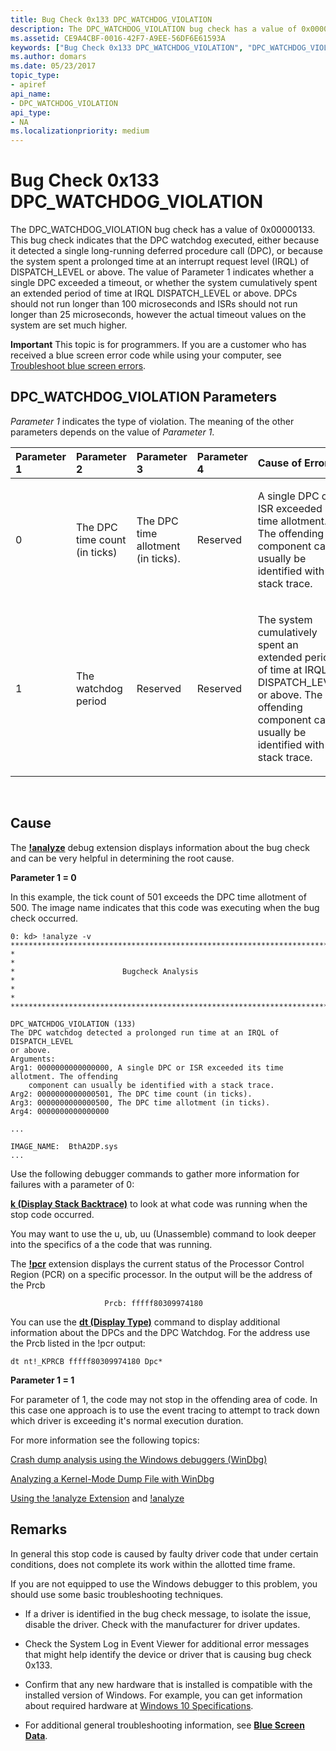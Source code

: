 ```yaml
---
title: Bug Check 0x133 DPC_WATCHDOG_VIOLATION
description: The DPC_WATCHDOG_VIOLATION bug check has a value of 0x00000133.
ms.assetid: CE9A4CBF-0016-42F7-A9EE-56DF6E61593A
keywords: ["Bug Check 0x133 DPC_WATCHDOG_VIOLATION", "DPC_WATCHDOG_VIOLATION"]
ms.author: domars
ms.date: 05/23/2017
topic_type:
- apiref
api_name:
- DPC_WATCHDOG_VIOLATION
api_type:
- NA
ms.localizationpriority: medium
---
```


# Bug Check 0x133 DPC\_WATCHDOG\_VIOLATION


The DPC\_WATCHDOG\_VIOLATION bug check has a value of 0x00000133. This bug check indicates that the DPC watchdog executed, either because it detected a single long-running deferred procedure call (DPC), or because the system spent a prolonged time at an interrupt request level (IRQL) of DISPATCH\_LEVEL or above. The value of Parameter 1 indicates whether a single DPC exceeded a timeout, or whether the system cumulatively spent an extended period of time at IRQL DISPATCH\_LEVEL or above. DPCs should not run longer than 100 microseconds and ISRs should not run longer than 25 microseconds, however the actual timeout values on the system are set much higher.

**Important** This topic is for programmers. If you are a customer who has received a blue screen error code while using your computer, see [Troubleshoot blue screen errors](https://windows.microsoft.com/windows-10/troubleshoot-blue-screen-errors).

## DPC\_WATCHDOG\_VIOLATION Parameters


*Parameter 1* indicates the type of violation. The meaning of the other parameters depends on the value of *Parameter 1*.

<table>
<colgroup>
<col width="20%" />
<col width="20%" />
<col width="20%" />
<col width="20%" />
<col width="20%" />
</colgroup>
<thead>
<tr class="header">
<th align="left">Parameter 1</th>
<th align="left">Parameter 2</th>
<th align="left">Parameter 3</th>
<th align="left">Parameter 4</th>
<th align="left">Cause of Error</th>
</tr>
</thead>
<tbody>
<tr class="odd">
<td align="left"><p>0</p></td>
<td align="left"><p>The DPC time count (in ticks)</p></td>
<td align="left"><p>The DPC time allotment (in ticks).</p></td>
<td align="left"><p>Reserved</p></td>
<td align="left"><p>A single DPC or ISR exceeded its time allotment. The offending component can usually be identified with a stack trace.</p></td>
</tr>
<tr class="even">
<td align="left"><p>1</p></td>
<td align="left"><p>The watchdog period</p></td>
<td align="left"><p>Reserved</p></td>
<td align="left"><p>Reserved</p></td>
<td align="left"><p>The system cumulatively spent an extended period of time at IRQL DISPATCH_LEVEL or above. The offending component can usually be identified with a stack trace.</p></td>
</tr>
</tbody>
</table>

 

Cause
-----

The [**!analyze**](-analyze.md) debug extension displays information about the bug check and can be very helpful in determining the root cause.

**Parameter 1 = 0**

In this example, the tick count of 501 exceeds the DPC time allotment of 500. The image name indicates that this code was executing when the bug check occurred.

```dbgcmd
0: kd> !analyze -v
*******************************************************************************
*                                                                             *
*                        Bugcheck Analysis                                    *
*                                                                             *
*******************************************************************************

DPC_WATCHDOG_VIOLATION (133)
The DPC watchdog detected a prolonged run time at an IRQL of DISPATCH_LEVEL
or above.
Arguments:
Arg1: 0000000000000000, A single DPC or ISR exceeded its time allotment. The offending
    component can usually be identified with a stack trace.
Arg2: 0000000000000501, The DPC time count (in ticks).
Arg3: 0000000000000500, The DPC time allotment (in ticks).
Arg4: 0000000000000000

...

IMAGE_NAME:  BthA2DP.sys
...
```

Use the following debugger commands to gather more information for failures with a parameter of 0:

[**k (Display Stack Backtrace)**](k--kb--kc--kd--kp--kp--kv--display-stack-backtrace-.md) to look at what code was running when the stop code occurred.

You may want to use the u, ub, uu (Unassemble) command to look deeper into the specifics of a the code that was running.

The [**!pcr**](-pcr.md) extension displays the current status of the Processor Control Region (PCR) on a specific processor. In the output will be the address of the Prcb

```dbgcmd
                     Prcb: fffff80309974180
```

You can use the [**dt (Display Type)**](dt--display-type-.md) command to display additional information about the DPCs and the DPC Watchdog. For the address use the Prcb listed in the !pcr output:

```dbgcmd
dt nt!_KPRCB fffff80309974180 Dpc* 
```

**Parameter 1 = 1**

For parameter of 1, the code may not stop in the offending area of code. In this case one approach is to use the event tracing to attempt to track down which driver is exceeding it's normal execution duration.

For more information see the following topics:

[Crash dump analysis using the Windows debuggers (WinDbg)](crash-dump-files.md)

[Analyzing a Kernel-Mode Dump File with WinDbg](analyzing-a-kernel-mode-dump-file-with-windbg.md)

[Using the !analyze Extension](using-the--analyze-extension.md) and [!analyze](-analyze.md)

Remarks
-------

In general this stop code is caused by faulty driver code that under certain conditions, does not complete its work within the allotted time frame.

If you are not equipped to use the Windows debugger to this problem, you should use some basic troubleshooting techniques.

-   If a driver is identified in the bug check message, to isolate the issue, disable the driver. Check with the manufacturer for driver updates.

-   Check the System Log in Event Viewer for additional error messages that might help identify the device or driver that is causing bug check 0x133.

-   Confirm that any new hardware that is installed is compatible with the installed version of Windows. For example, you can get information about required hardware at [Windows 10 Specifications](https://www.microsoft.com/windows/windows-10-specifications).

-   For additional general troubleshooting information, see [**Blue Screen Data**](blue-screen-data.md).

 

 




